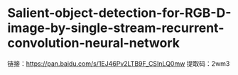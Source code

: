 # Salient-object-detection-for-RGB-D-image-by-single-stream-recurrent-convolution-neural-network
链接：https://pan.baidu.com/s/1EJ46Pv2LTB9F_CSInLQ0mw 
提取码：2wm3
